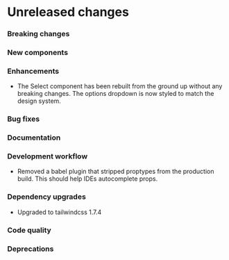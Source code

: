 # Unreleased changes

### Breaking changes

### New components

### Enhancements

- The Select component has been rebuilt from the ground up without any breaking changes.
  The options dropdown is now styled to match the design system.

### Bug fixes

### Documentation

### Development workflow

- Removed a babel plugin that stripped proptypes from the production build. This should
  help IDEs autocomplete props.

### Dependency upgrades

- Upgraded to tailwindcss 1.7.4

### Code quality

### Deprecations
